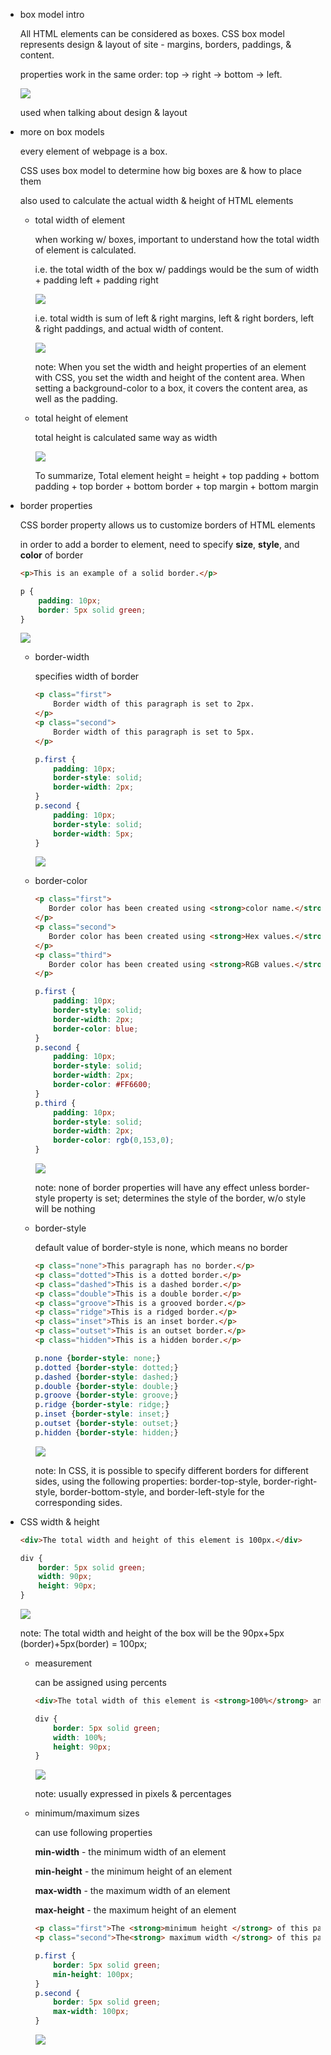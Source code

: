 -   box model intro
    
    All HTML elements can be considered as boxes. CSS box model represents design & layout of site - margins, borders, paddings, & content.
    
    properties work in the same order: top → right → bottom → left.
    
    ![](https://s3.us-west-2.amazonaws.com/secure.notion-static.com/657c0ae8-71a8-48f2-aa2e-36f1795c1be4/Untitled.png?X-Amz-Algorithm=AWS4-HMAC-SHA256&X-Amz-Credential=AKIAT73L2G45O3KS52Y5%2F20210307%2Fus-west-2%2Fs3%2Faws4_request&X-Amz-Date=20210307T230110Z&X-Amz-Expires=86400&X-Amz-Signature=0accbb9bd8cbb71f679283ef66d6c8c742fe8ddf095bfd2cffa8980cf0cd497c&X-Amz-SignedHeaders=host&response-content-disposition=filename%20%3D%22Untitled.png%22)
    
    used when talking about design & layout
    
-   more on box models
    
    every element of webpage is a box.
    
    CSS uses box model to determine how big boxes are & how to place them
    
    also used to calculate the actual width & height of HTML elements
    
    -   total width of element
        
        when working w/ boxes, important to understand how the total width of element is calculated.
        
        i.e. the total width of the box w/ paddings would be the sum of width + padding left + padding right
        
        ![](https://s3.us-west-2.amazonaws.com/secure.notion-static.com/d937ea93-6148-46f3-b00b-ce3558268171/Untitled.png?X-Amz-Algorithm=AWS4-HMAC-SHA256&X-Amz-Credential=AKIAT73L2G45O3KS52Y5%2F20210307%2Fus-west-2%2Fs3%2Faws4_request&X-Amz-Date=20210307T230140Z&X-Amz-Expires=86400&X-Amz-Signature=53770de0f12eab14ccceeec88ce73e201e0ee2b03438334b18a9fc158a758f7a&X-Amz-SignedHeaders=host&response-content-disposition=filename%20%3D%22Untitled.png%22)
        
        i.e. total width is sum of left & right margins, left & right borders, left & right paddings, and actual width of content.
        
        ![](https://s3.us-west-2.amazonaws.com/secure.notion-static.com/08bd8f1a-8726-4dea-90cc-35fc71089a16/Untitled.png?X-Amz-Algorithm=AWS4-HMAC-SHA256&X-Amz-Credential=AKIAT73L2G45O3KS52Y5%2F20210307%2Fus-west-2%2Fs3%2Faws4_request&X-Amz-Date=20210307T230155Z&X-Amz-Expires=86400&X-Amz-Signature=1289f054aceda5d59538ffd506574ccf4ae9ce4a665da05c7c27cca07d51bc8b&X-Amz-SignedHeaders=host&response-content-disposition=filename%20%3D%22Untitled.png%22)
        
        note: When you set the width and height properties of an element with CSS, you set the width and height of the content area. When setting a background-color to a box, it covers the content area, as well as the padding.
        
    -   total height of element
        
        total height is calculated same way as width
        
        ![](https://s3.us-west-2.amazonaws.com/secure.notion-static.com/db555e9c-8a79-48b8-8a45-545d145bacea/Untitled.png?X-Amz-Algorithm=AWS4-HMAC-SHA256&X-Amz-Credential=AKIAT73L2G45O3KS52Y5%2F20210307%2Fus-west-2%2Fs3%2Faws4_request&X-Amz-Date=20210307T230222Z&X-Amz-Expires=86400&X-Amz-Signature=f82dadc25354b86c71e1d9f6fe0fe79cdfd9b645819f4f83410beba1cc7c98ce&X-Amz-SignedHeaders=host&response-content-disposition=filename%20%3D%22Untitled.png%22)
        
        To summarize, Total element height = height + top padding + bottom padding + top border + bottom border + top margin + bottom margin
        
-   border properties
    
    CSS border property allows us to customize borders of HTML elements
    
    in order to add a border to element, need to specify **size**, **style**, and **color** of border
    
    ```html
    <p>This is an example of a solid border.</p>
    ```
    
    ```css
    p {
    	padding: 10px;
    	border: 5px solid green;
    }
    ```
    
    ![](https://s3.us-west-2.amazonaws.com/secure.notion-static.com/31452355-75b1-48e2-8c00-142253d9bf32/Untitled.png?X-Amz-Algorithm=AWS4-HMAC-SHA256&X-Amz-Credential=AKIAT73L2G45O3KS52Y5%2F20210307%2Fus-west-2%2Fs3%2Faws4_request&X-Amz-Date=20210307T230241Z&X-Amz-Expires=86400&X-Amz-Signature=9af7c45a058097d6fd44aa99109cc06b593c65169480fa76ac4d6ff9f5106e25&X-Amz-SignedHeaders=host&response-content-disposition=filename%20%3D%22Untitled.png%22)
    
    -   border-width
        
        specifies width of border
        
        ```html
        <p class="first">
            Border width of this paragraph is set to 2px.
        </p>
        <p class="second">
            Border width of this paragraph is set to 5px.
        </p>
        ```
        
        ```css
        p.first {
        	padding: 10px;
        	border-style: solid;
        	border-width: 2px;
        }
        p.second {
        	padding: 10px;
        	border-style: solid;
        	border-width: 5px;
        }
        ```
        
        ![](https://s3.us-west-2.amazonaws.com/secure.notion-static.com/c1f95e50-c9e3-4bf3-89b7-03b5bbf95c08/Untitled.png?X-Amz-Algorithm=AWS4-HMAC-SHA256&X-Amz-Credential=AKIAT73L2G45O3KS52Y5%2F20210307%2Fus-west-2%2Fs3%2Faws4_request&X-Amz-Date=20210307T230307Z&X-Amz-Expires=86400&X-Amz-Signature=0c9c86db23c8796b4a1defd0744b66ab43df57a7e3254baed6cdca360f495c1b&X-Amz-SignedHeaders=host&response-content-disposition=filename%20%3D%22Untitled.png%22)
        
    -   border-color
        
        ```html
        <p class="first">
           Border color has been created using <strong>color name.</strong>
        </p>
        <p class="second">
           Border color has been created using <strong>Hex values.</strong> 
        </p>
        <p class="third">
           Border color has been created using <strong>RGB values.</strong> 
        </p>
        ```
        
        ```css
        p.first {
        	padding: 10px;
        	border-style: solid;
        	border-width: 2px;
        	border-color: blue;
        }
        p.second {
        	padding: 10px;
        	border-style: solid;
        	border-width: 2px;
        	border-color: #FF6600;
        }
        p.third {
        	padding: 10px;
        	border-style: solid;
        	border-width: 2px;
        	border-color: rgb(0,153,0);
        }
        ```
        
        ![](https://s3.us-west-2.amazonaws.com/secure.notion-static.com/fd01006e-d89e-4fa0-9536-a5a036af8118/Untitled.png?X-Amz-Algorithm=AWS4-HMAC-SHA256&X-Amz-Credential=AKIAT73L2G45O3KS52Y5%2F20210307%2Fus-west-2%2Fs3%2Faws4_request&X-Amz-Date=20210307T230330Z&X-Amz-Expires=86400&X-Amz-Signature=c9fa459d30d97a826679b1ec86bba360d8998811d444351ce26499ecde3e615b&X-Amz-SignedHeaders=host&response-content-disposition=filename%20%3D%22Untitled.png%22)
        
        note: none of border properties will have any effect unless border-style property is set; determines the style of the border, w/o style will be nothing
        
    -   border-style
        
        default value of border-style is none, which means no border
        
        ```html
        <p class="none">This paragraph has no border.</p>
        <p class="dotted">This is a dotted border.</p>
        <p class="dashed">This is a dashed border.</p>
        <p class="double">This is a double border.</p>
        <p class="groove">This is a grooved border.</p>
        <p class="ridge">This is a ridged border.</p>
        <p class="inset">This is an inset border.</p>
        <p class="outset">This is an outset border.</p>
        <p class="hidden">This is a hidden border.</p>
        ```
        
        ```css
        p.none {border-style: none;}
        p.dotted {border-style: dotted;}
        p.dashed {border-style: dashed;}
        p.double {border-style: double;}
        p.groove {border-style: groove;}
        p.ridge {border-style: ridge;}
        p.inset {border-style: inset;}
        p.outset {border-style: outset;}
        p.hidden {border-style: hidden;}
        ```
        
        ![](https://s3.us-west-2.amazonaws.com/secure.notion-static.com/63c28f02-e52a-4fa0-9f9e-7b1431bb5bd9/Untitled.png?X-Amz-Algorithm=AWS4-HMAC-SHA256&X-Amz-Credential=AKIAT73L2G45O3KS52Y5%2F20210307%2Fus-west-2%2Fs3%2Faws4_request&X-Amz-Date=20210307T230351Z&X-Amz-Expires=86400&X-Amz-Signature=e607b4982990ad4fd57361456d958ce1e22203a750ac8aa567ee97631ccf5bba&X-Amz-SignedHeaders=host&response-content-disposition=filename%20%3D%22Untitled.png%22)
        
        note: In CSS, it is possible to specify different borders for different sides, using the following properties: border-top-style, border-right-style, border-bottom-style, and border-left-style for the corresponding sides.
        
-   CSS width & height
    
    ```html
    <div>The total width and height of this element is 100px.</div>
    ```
    
    ```css
    div {
    	border: 5px solid green;
    	width: 90px;
    	height: 90px;
    }
    ```
    
    ![](https://s3.us-west-2.amazonaws.com/secure.notion-static.com/1cf7361d-f153-41c0-9543-a36d3e75b383/Untitled.png?X-Amz-Algorithm=AWS4-HMAC-SHA256&X-Amz-Credential=AKIAT73L2G45O3KS52Y5%2F20210307%2Fus-west-2%2Fs3%2Faws4_request&X-Amz-Date=20210307T230413Z&X-Amz-Expires=86400&X-Amz-Signature=b1b9db8ff90e024d8348ea2e6ef72efc4bb3b0a8ab2e9766c5062829859fe645&X-Amz-SignedHeaders=host&response-content-disposition=filename%20%3D%22Untitled.png%22)
    
    note: The total width and height of the box will be the 90px+5px (border)+5px(border) = 100px;
    
    -   measurement
        
        can be assigned using percents
        
        ```html
        <div>The total width of this element is <strong>100%</strong> and the total height is <strong>100px</strong> .</div>
        ```
        
        ```css
        div {
        	border: 5px solid green;
        	width: 100%;
        	height: 90px;
        }
        ```
        
        ![](https://s3.us-west-2.amazonaws.com/secure.notion-static.com/29ecc8a4-ba52-4d7b-b6e3-7483002c124b/Untitled.png?X-Amz-Algorithm=AWS4-HMAC-SHA256&X-Amz-Credential=AKIAT73L2G45O3KS52Y5%2F20210307%2Fus-west-2%2Fs3%2Faws4_request&X-Amz-Date=20210307T230431Z&X-Amz-Expires=86400&X-Amz-Signature=f9daf7fbb73e3f23f1e928b1dc663476366ad4371d0f27f3518af953f5cb0fb9&X-Amz-SignedHeaders=host&response-content-disposition=filename%20%3D%22Untitled.png%22)
        
        note: usually expressed in pixels & percentages
        
    -   minimum/maximum sizes
        
        can use following properties
        
        **min-width** - the minimum width of an element
        
        **min-height** - the minimum height of an element
        
        **max-width** - the maximum width of an element
        
        **max-height** - the maximum height of an element
        
        ```html
        <p class="first">The <strong>minimum height </strong> of this paragraph is set to 100px.</p>
        <p class="second">The<strong> maximum width </strong> of this paragraph is set to 100px.</p>
        ```
        
        ```css
        p.first {
        	border: 5px solid green;
        	min-height: 100px;
        }
        p.second {
        	border: 5px solid green;
        	max-width: 100px;
        }
        ```
        
        ![](https://s3.us-west-2.amazonaws.com/secure.notion-static.com/1b50b4a0-5549-4378-b2d8-12400f2a7419/Untitled.png?X-Amz-Algorithm=AWS4-HMAC-SHA256&X-Amz-Credential=AKIAT73L2G45O3KS52Y5%2F20210307%2Fus-west-2%2Fs3%2Faws4_request&X-Amz-Date=20210307T230450Z&X-Amz-Expires=86400&X-Amz-Signature=23950e616a0c5e3d56d2c3c358b448c1d53e1288955d6272dfeb6dd80c56780e&X-Amz-SignedHeaders=host&response-content-disposition=filename%20%3D%22Untitled.png%22)